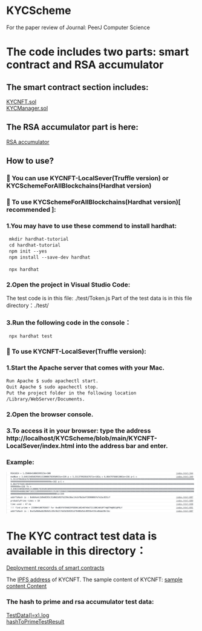 # KYCScheme
  For the paper review of Journal: PeerJ Computer Science
 
# The code includes two parts: smart contract and RSA accumulator

 ## The smart contract section includes:
 [KYCNFT.sol](https://github.com/ferrarif1/KYCScheme/blob/main/KYCSchemeForAllBlockchains/contracts/KYCNFT.sol "Heading link")  
 [KYCManager.sol](https://github.com/ferrarif1/KYCScheme/blob/main/KYCSchemeForAllBlockchains/contracts/KYCManager.sol "Heading link")
 
 ## The RSA accumulator part is here: 
 [RSA accumulator](https://github.com/ferrarif1/KYCScheme/blob/main/KYCSchemeForAllBlockchains/test/Token.js "Heading link")
 
 ## How to use?
 ###  👑 You can use KYCNFT-LocalSever(Truffle version) or KYCSchemeForAllBlockchains(Hardhat version)
 
 ### 🤖 To use KYCSchemeForAllBlockchains(Hardhat version)[ recommended ]:
 ### 1.You may have to use these commend to install hardhat:
     mkdir hardhat-tutorial 
     cd hardhat-tutorial 
     npm init --yes 
     npm install --save-dev hardhat  
     
     npx hardhat
 ### 2.Open the project in Visual Studio Code:
   The test code is in this file: ./test/Token.js
   Part of the test data is in this file directory：./test/
 ### 3.Run the following code in the console：   
     npx hardhat test
 
 ### 🤖 To use KYCNFT-LocalSever(Truffle version):
 ### 1.Start the Apache server that comes with your Mac.  
    Run Apache $ sudo apachectl start.  
    Quit Apache $ sudo apachectl stop.  
    Put the project folder in the following location /Library/WebServer/Documents.  
 ### 2.Open the browser console.  
 ### 3.To access it in your browser: type the address http://localhost/KYCScheme/blob/main/KYCNFT-LocalSever/index.html into the address bar and enter.  
  ### Example:
  <div align=center><img src="https://github.com/ferrarif1/KYCScheme/blob/main/KYCNFT-LocalSever/src/pictures/example.png" width="780px"></div>  
  
 


# The KYC contract test data is available in this directory：
[Deployment records of smart contracts](https://github.com/ferrarif1/KYCScheme/blob/main/Data/Deploy%20smart%20contract.docx "Heading link")  

The [IPFS address](https://gateway.pinata.cloud/ipfs/QmWC7L3Nb2ohLvJoUCqxFtufqAM23Bs8rEw1tRzw1WV7S6 "Heading link") of KYCNFT. 
The sample content of KYCNFT: [sample content Content](https://github.com/ferrarif1/KYCScheme/blob/main/Data/KYCNFTContent.json "Heading link")  
    
### The hash to prime and rsa accumulator test data:  
[TestData(l=x).log](https://github.com/ferrarif1/KYCScheme/tree/main/Data "Heading link")  
[hashToPrimeTestResult](https://github.com/ferrarif1/KYCScheme/blob/main/Data/hashToPrimeTestResult.txt "Heading link")    
